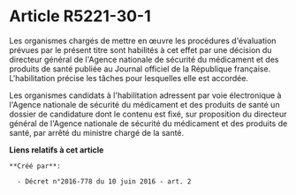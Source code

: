 # Article R5221-30-1

Les organismes chargés de mettre en œuvre les procédures d'évaluation prévues par le présent titre sont habilités à cet effet
par une décision du directeur général de l'Agence nationale de sécurité du médicament et des produits de santé publiée au
Journal officiel de la République française. L'habilitation précise les tâches pour lesquelles elle est accordée. 

Les organismes candidats à l'habilitation adressent par voie électronique à l'Agence nationale de sécurité du médicament et
des produits de santé un dossier de candidature dont le contenu est fixé, sur proposition du directeur général de l'Agence
nationale de sécurité du médicament et des produits de santé, par arrêté du ministre chargé de la santé.

**Liens relatifs à cet article**

	**Créé par**:

	  - Décret n°2016-778 du 10 juin 2016 - art. 2
